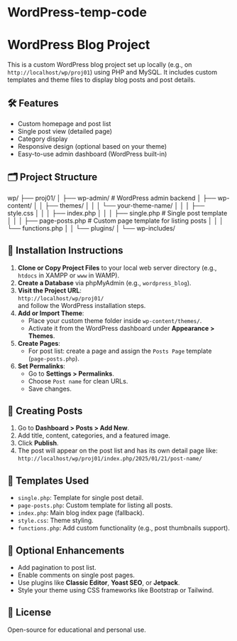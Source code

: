 # WordPress-temp-code

# WordPress Blog Project

This is a custom WordPress blog project set up locally (e.g., on `http://localhost/wp/proj01`) using PHP and MySQL. It includes custom templates and theme files to display blog posts and post details.

## 🛠️ Features

- Custom homepage and post list
- Single post view (detailed page)
- Category display
- Responsive design (optional based on your theme)
- Easy-to-use admin dashboard (WordPress built-in)

## 🗂️ Project Structure

wp/ ├── proj01/ 
    │ ├── wp-admin/ # WordPress admin backend 
    │ ├── wp-content/
    │ │ ├── themes/ 
    │ │ │ └── your-theme-name/ 
    │ │ │ ├── style.css 
    │ │ │ ├── index.php 
    │ │ │ ├── single.php # Single post template 
    │ │ │ ├── page-posts.php # Custom page template for listing posts 
    │ │ │ └── functions.php 
    │ │ └── plugins/ 
    │ └── wp-includes/


## 🚀 Installation Instructions

1. **Clone or Copy Project Files** to your local web server directory (e.g., `htdocs` in XAMPP or `www` in WAMP).
2. **Create a Database** via phpMyAdmin (e.g., `wordpress_blog`).
3. **Visit the Project URL**:  
   `http://localhost/wp/proj01/`  
   and follow the WordPress installation steps.
4. **Add or Import Theme**:  
   - Place your custom theme folder inside `wp-content/themes/`.
   - Activate it from the WordPress dashboard under **Appearance > Themes**.
5. **Create Pages**:
   - For post list: create a page and assign the `Posts Page` template (`page-posts.php`).
6. **Set Permalinks**:
   - Go to **Settings > Permalinks**.
   - Choose `Post name` for clean URLs.
   - Save changes.

## 📝 Creating Posts

1. Go to **Dashboard > Posts > Add New**.
2. Add title, content, categories, and a featured image.
3. Click **Publish**.
4. The post will appear on the post list and has its own detail page like:  
   `http://localhost/wp/proj01/index.php/2025/01/21/post-name/`

## 📁 Templates Used

- `single.php`: Template for single post detail.
- `page-posts.php`: Custom template for listing all posts.
- `index.php`: Main blog index page (fallback).
- `style.css`: Theme styling.
- `functions.php`: Add custom functionality (e.g., post thumbnails support).

## 🔧 Optional Enhancements

- Add pagination to post list.
- Enable comments on single post pages.
- Use plugins like **Classic Editor**, **Yoast SEO**, or **Jetpack**.
- Style your theme using CSS frameworks like Bootstrap or Tailwind.

## 📜 License

Open-source for educational and personal use.
